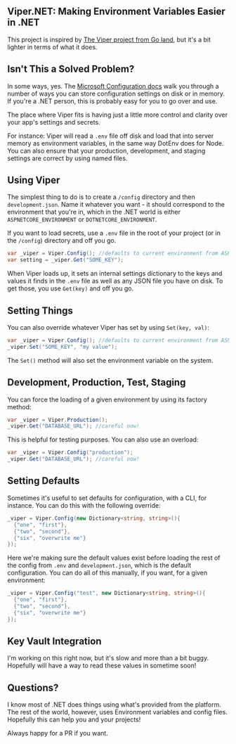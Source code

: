 ## Viper.NET: Making Environment Variables Easier in .NET

This project is inspired by [The Viper project from Go land](https://github.com/spf13/viper), but it's a bit lighter in terms of what it does. 

## Isn't This a Solved Problem?

In some ways, yes. The [Microsoft Configuration docs](https://learn.microsoft.com/en-us/dotnet/core/extensions/configuration) walk you through a number of ways you can store configuration settings on disk or in memory. If you're a .NET person, this is probably easy for you to go over and use.

The place where Viper fits is having just a little more control and clarity over your app's settings and secrets. 

For instance: Viper will read a `.env` file off disk and load that into server memory as environment variables, in the same way DotEnv does for Node. You can also ensure that your production, development, and staging settings are correct by using named files.

## Using Viper

The simplest thing to do is to create a `/config` directory and then `development.json`. Name it whatever you want - it should correspond to the environment that you're in, which in the .NET world is either `ASPNETCORE_ENVIRONMENT` or `DOTNETCORE_ENVIRONMENT`.

If you want to load secrets, use a `.env` file in the root of your project (or in the `/config`) directory and off you go.

```csharp
var _viper = Viper.Config(); //defaults to current environment from ASPNETCORE_ENVIRONMENT or DOTNETCORE_ENVIRONMENT
var setting = _viper.Get("SOME_KEY");
```

When Viper loads up, it sets an internal settings dictionary to the keys and values it finds in the `.env` file as well as any JSON file you have on disk. To get those, you use `Get(key)` and off you go.

## Setting Things

You can also override whatever Viper has set by using `Set(key, val)`:

```csharp
var _viper = Viper.Config(); //defaults to current environment from ASPNETCORE_ENVIRONMENT or DOTNETCORE_ENVIRONMENT
_viper.Set("SOME_KEY", "my value");
```

The `Set()` method will also set the environment variable on the system.

## Development, Production, Test, Staging

You can force the loading of a given environment by using its factory method:

```csharp
var _viper = Viper.Production();
_viper.Get("DATABASE_URL"); //careful now!
```

This is helpful for testing purposes. You can also use an overload:

```csharp
var _viper = Viper.Config("production");
_viper.Get("DATABASE_URL"); //careful now!
```

## Setting Defaults

Sometimes it's useful to set defaults for configuration, with a CLI, for instance. You can do this with the following override:

```csharp
_viper = Viper.Config(new Dictionary<string, string>(){
  {"one", "first"},
  {"two", "second"},
  {"six", "overwrite me"}
});
```

Here we're making sure the default values exist before loading the rest of the config from `.env` and `development.json`, which is the default configuration. You can do all of this manually, if you want, for a given environment:

```csharp
_viper = Viper.Config("test", new Dictionary<string, string>(){
  {"one", "first"},
  {"two", "second"},
  {"six", "overwrite me"}
});
```

## Key Vault Integration

I'm working on this right now, but it's slow and more than a bit buggy. Hopefully will have a way to read these values in sometime soon!


## Questions?

I know most of .NET does things using what's provided from the platform. The rest of the world, however, uses Environment variables and config files. Hopefully this can help you and your projects!

Always happy for a PR if you want.